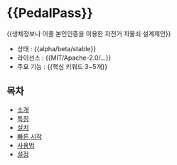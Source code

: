# {{PedalPass}}
{{생체정보나 어플 본인인증을 이용한 자전거 자물쇠 설계제안}}

- 상태 : {{alpha/beta/stable}}
- 라이선스 : {{MIT/Apache-2.0/...}}
- 주요 기능 : {{핵심 키워드 3~5개}}

## 목차
- [소개](#소개)
- [특징](#특징)
- [설치](#설치)
- [빠른 시작](#빠른-시작)
- [사용법](#사용법)
- [설정](#설정)
